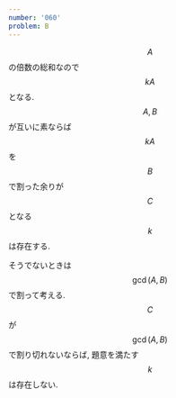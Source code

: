 ```yaml
---
number: '060'
problem: B
---
```

$$ A $$ の倍数の総和なので $$ kA $$ となる. $$ A, B $$ が互いに素ならば $$ kA $$ を $$ B $$ で割った余りが $$ C $$ となる $$ k $$ は存在する.

そうでないときは $$ \gcd(A, B) $$ で割って考える. $$ C $$ が $$ \gcd(A, B) $$ で割り切れないならば, 題意を満たす $$ k $$ は存在しない.
